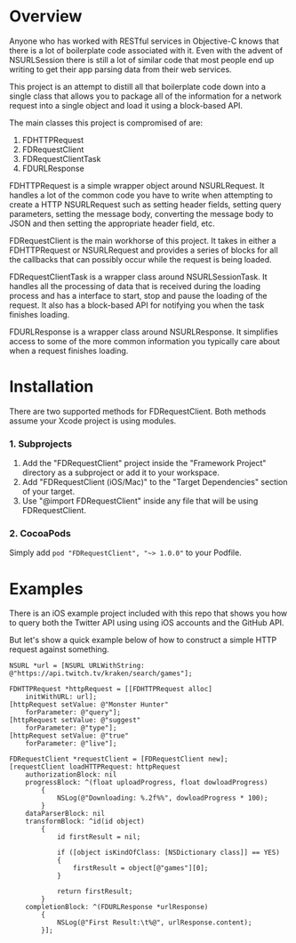 # Overview
Anyone who has worked with RESTful services in Objective-C knows that there is a lot of boilerplate code associated with it. Even with the advent of NSURLSession there is still a lot of similar code that most people end up writing to get their app parsing data from their web services.

This project is an attempt to distill all that boilerplate code down into a single class that allows you to package all of the information for a network request into a single object and load it using a block-based API.

The main classes this project is compromised of are:
1. FDHTTPRequest
2. FDRequestClient
3. FDRequestClientTask
4. FDURLResponse

FDHTTPRequest is a simple wrapper object around NSURLRequest. It handles a lot of the common code you have to write when attempting to create a HTTP NSURLRequest such as setting header fields, setting query parameters, setting the message body, converting the message body to JSON and then setting the appropriate header field, etc.

FDRequestClient is the main workhorse of this project. It takes in either a FDHTTPRequest or NSURLRequest and provides a series of blocks for all the callbacks that can possibly occur while the request is being loaded.

FDRequestClientTask is a wrapper class around NSURLSessionTask. It handles all the processing of data that is received during the loading process and has a interface to start, stop and pause the loading of the request. It also has a block-based API for notifying you when the task finishes loading.

FDURLResponse is a wrapper class around NSURLResponse. It simplifies access to some of the more common information you typically care about when a request finishes loading.

# Installation
There are two supported methods for FDRequestClient. Both methods assume your Xcode project is using modules.

### 1. Subprojects
1. Add the "FDRequestClient" project inside the "Framework Project" directory as a subproject or add it to your workspace.
2. Add "FDRequestClient (iOS/Mac)" to the "Target Dependencies" section of your target.
3. Use "@import FDRequestClient" inside any file that will be using FDRequestClient.

### 2. CocoaPods
Simply add `pod "FDRequestClient", "~> 1.0.0"` to your Podfile.

# Examples
There is an iOS example project included with this repo that shows you how to query both the Twitter API using using iOS accounts and the GitHub API.

But let's show a quick example below of how to construct a simple HTTP request against something.

	NSURL *url = [NSURL URLWithString: @"https://api.twitch.tv/kraken/search/games"];
	
	FDHTTPRequest *httpRequest = [[FDHTTPRequest alloc] 
		initWithURL: url];
	[httpRequest setValue: @"Monster Hunter" 
		forParameter: @"query"];
	[httpRequest setValue: @"suggest" 
		forParameter: @"type"];
	[httpRequest setValue: @"true" 
		forParameter: @"live"];
	
	FDRequestClient *requestClient = [FDRequestClient new];
	[requestClient loadHTTPRequest: httpRequest 
		authorizationBlock: nil 
		progressBlock: ^(float uploadProgress, float dowloadProgress)
			{
				NSLog(@"Downloading: %.2f%%", dowloadProgress * 100);
			} 
		dataParserBlock: nil 
		transformBlock: ^id(id object)
			{
				id firstResult = nil;
				
				if ([object isKindOfClass: [NSDictionary class]] == YES)
				{
					firstResult = object[@"games"][0];
				}
				
				return firstResult;
			} 
		completionBlock: ^(FDURLResponse *urlResponse)
			{
				NSLog(@"First Result:\t%@", urlResponse.content);
			}];
